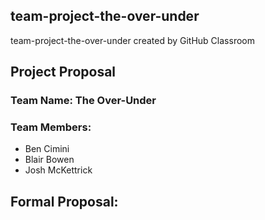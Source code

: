 ## team-project-the-over-under
team-project-the-over-under created by GitHub Classroom

## Project Proposal
### Team Name: The Over-Under
### Team Members: 
- Ben Cimini
- Blair Bowen
- Josh McKettrick

## Formal Proposal:
